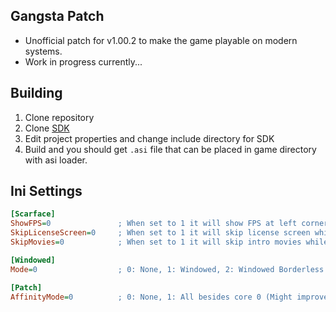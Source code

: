 ## Gangsta Patch

- Unofficial patch for v1.00.2 to make the game playable on modern systems.
- Work in progress currently...

## Building
1. Clone repository
2. Clone [SDK](https://github.com/STWIY/SDK "SDK")
3. Edit project properties and change include directory for SDK
4. Build and you should get `.asi` file that can be placed in game directory with asi loader.

## Ini Settings
```ini
[Scarface]
ShowFPS=0	            ; When set to 1 it will show FPS at left corner.
SkipLicenseScreen=0	    ; When set to 1 it will skip license screen while starting up game.
SkipMovies=0	        ; When set to 1 it will skip intro movies while starting up game.

[Windowed]
Mode=0	                ; 0: None, 1: Windowed, 2: Windowed Borderless

[Patch]
AffinityMode=0          ; 0: None, 1: All besides core 0 (Might improve performance on Hyper-threaded CPU), 2: Game Handled (Default)
```